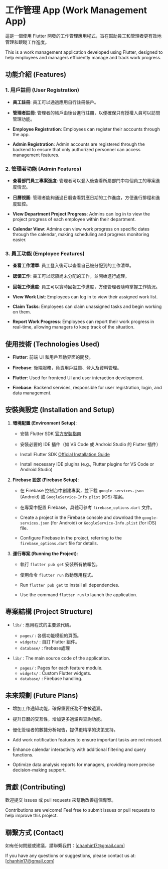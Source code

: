 # 工作管理 App (Work Management App)

這是一個使用 Flutter 開發的工作管理應用程式，旨在幫助員工和管理者更有效地管理和跟蹤工作進度。

This is a work management application developed using Flutter, designed to help employees and managers efficiently manage and track work progress.

## 功能介紹 (Features)

### 1. 用戶註冊 (User Registration)
- **員工註冊**: 員工可以通過應用自行註冊帳戶。
- **管理者註冊**: 管理者的帳戶由後台進行註冊，以便確保只有授權人員可以訪問管理功能。

- **Employee Registration**: Employees can register their accounts through the app.
- **Admin Registration**: Admin accounts are registered through the backend to ensure that only authorized personnel can access management features.

### 2. 管理者功能 (Admin Features)
- **查看部門員工專案進度**: 管理者可以登入後查看所屬部門中每個員工的專案進度情況。
- **日曆視圖**: 管理者能夠通過日曆查看對應日期的工作進度，方便進行排程和進度監控。

- **View Department Project Progress**: Admins can log in to view the project progress of each employee within their department.
- **Calendar View**: Admins can view work progress on specific dates through the calendar, making scheduling and progress monitoring easier.

### 3. 員工功能 (Employee Features)
- **查看工作清單**: 員工登入後可以查看自己被分配到的工作清單。
- **認領工作**: 員工可以認領尚未分配的工作，並開始進行處理。
- **回報工作進度**: 員工可以實時回報工作進度，方便管理者隨時掌握工作情況。

- **View Work List**: Employees can log in to view their assigned work list.
- **Claim Tasks**: Employees can claim unassigned tasks and begin working on them.
- **Report Work Progress**: Employees can report their work progress in real-time, allowing managers to keep track of the situation.

## 使用技術 (Technologies Used)

- **Flutter**: 前端 UI 和用戶互動界面的開發。
- **Firebase**: 後端服務，負責用戶註冊、登入及資料管理。

- **Flutter**: Used for frontend UI and user interaction development.
- **Firebase**: Backend services, responsible for user registration, login, and data management.

## 安裝與設定 (Installation and Setup)

1. **環境配置 (Environment Setup)**:
   - 安裝 Flutter SDK [官方安裝指南](https://flutter.dev/docs/get-started/install)
   - 安裝必要的 IDE 插件（如 VS Code 或 Android Studio 的 Flutter 插件）

   - Install Flutter SDK [Official Installation Guide](https://flutter.dev/docs/get-started/install)
   - Install necessary IDE plugins (e.g., Flutter plugins for VS Code or Android Studio)

2. **Firebase 設定 (Firebase Setup)**:
   - 在 Firebase 控制台中創建專案，並下載 `google-services.json` (Android) 或 `GoogleService-Info.plist` (iOS) 檔案。
   - 在專案中配置 Firebase，具體可參考 `firebase_options.dart` 文件。

   - Create a project in the Firebase console and download the `google-services.json` (for Android) or `GoogleService-Info.plist` (for iOS) file.
   - Configure Firebase in the project, referring to the `firebase_options.dart` file for details.

3. **運行專案 (Running the Project)**:
   - 執行 `flutter pub get` 安裝所有依賴包。
   - 使用命令 `flutter run` 啟動應用程式。

   - Run `flutter pub get` to install all dependencies.
   - Use the command `flutter run` to launch the application.

## 專案結構 (Project Structure)

- `lib/` : 應用程式的主要源代碼。
  - `pages/` : 各個功能模組的頁面。
  - `widgets/` : 自訂 Flutter 組件。
  - `database/` : firebase處理

- `lib/` : The main source code of the application.
  - `pages/` : Pages for each feature module.
  - `widgets/` : Custom Flutter widgets.
  - `database/` : Firebase handling.

## 未來規劃 (Future Plans)

- 增加工作通知功能，確保重要任務不會被遺漏。
- 提升日曆的交互性，增加更多過濾與查詢功能。
- 優化管理者的數據分析報告，提供更精準的決策支持。

- Add work notification features to ensure important tasks are not missed.
- Enhance calendar interactivity with additional filtering and query functions.
- Optimize data analysis reports for managers, providing more precise decision-making support.

## 貢獻 (Contributing)

歡迎提交 issues 或 pull requests 來幫助改善這個專案。

Contributions are welcome! Feel free to submit issues or pull requests to help improve this project.

## 聯繫方式 (Contact)

如有任何問題或建議，請聯繫我們：[chanhin17@gmail.com]

If you have any questions or suggestions, please contact us at: [chanhin17@gmail.com]
